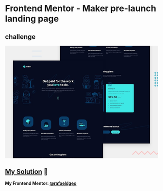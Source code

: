 # Frontend Mentor - Maker pre-launch landing page
## challenge

![Design preview for the Maker pre-launch landing page coding challenge](./preview.jpg)

## [My Solution](https://rafaeldgeo-typemaster-pre-launch.vercel.app/) 🚀
**My Frontend Mentor: [@rafaeldgeo](https://www.frontendmentor.io/profile/rafaeldgeo)**
